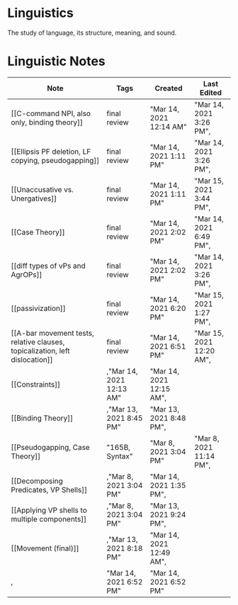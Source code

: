 # Linguistics

The study of language, its structure, meaning, and sound.


# Linguistic Notes
Note|Tags|Created|Last Edited
-|-|-|-|
[[C-command NPI, also only, binding theory]]|final review|"Mar 14, 2021 12:14 AM"|"Mar 14, 2021 3:26 PM",
[[Ellipsis PF deletion, LF copying, pseudogapping]]|final review|"Mar 14, 2021 1:11 PM"|"Mar 14, 2021 3:26 PM",
[[Unaccusative vs. Unergatives]]|final review|"Mar 14, 2021 1:11 PM"|"Mar 15, 2021 3:44 PM",
[[Case Theory]]|final review|"Mar 14, 2021 2:02 PM"|"Mar 14, 2021 6:49 PM",
[[diff types of vPs and AgrOPs]]|final review|"Mar 14, 2021 2:02 PM"|"Mar 14, 2021 3:26 PM",
[[passivization]]|final review|"Mar 14, 2021 6:20 PM"|"Mar 15, 2021 1:27 PM",
[[A-bar movement tests, relative clauses, topicalization, left dislocation]]|final review|"Mar 14, 2021 6:51 PM"|"Mar 15, 2021 12:20 AM",
[[Constraints]]|,"Mar 14, 2021 12:13 AM"|"Mar 14, 2021 12:15 AM",
[[Binding Theory]]|,"Mar 13, 2021 8:45 PM"|"Mar 13, 2021 8:48 PM",
[[Pseudogapping, Case Theory]]|"165B, Syntax"|"Mar 8, 2021 3:04 PM"|"Mar 8, 2021 11:14 PM",
[[Decomposing Predicates, VP Shells]]|,"Mar 8, 2021 3:04 PM"|"Mar 14, 2021 1:35 PM",
[[Applying VP shells to multiple components]]|,"Mar 8, 2021 3:04 PM"|"Mar 13, 2021 9:24 PM",
[[Movement (final)]]|,"Mar 13, 2021 8:18 PM"|"Mar 14, 2021 12:49 AM",
,|"Mar 14, 2021 6:52 PM"|"Mar 14, 2021 6:52 PM"|